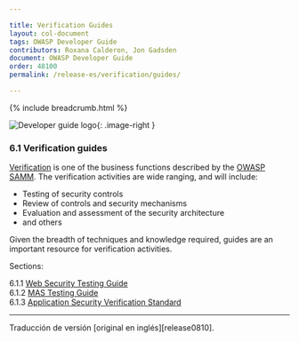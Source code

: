 ```yaml
---

title: Verification Guides
layout: col-document
tags: OWASP Developer Guide
contributors: Roxana Calderon, Jon Gadsden
document: OWASP Developer Guide
order: 48100
permalink: /release-es/verification/guides/

---
```


{% include breadcrumb.html %}

<style type="text/css">
.image-right {
  height: 180px;
  display: block;
  margin-left: auto;
  margin-right: auto;
  float: right;
}
</style>

![Developer guide logo](../../../assets/images/dg_logo_bbd.png "OWASP Developer Guide"){: .image-right }

### 6.1 Verification guides

[Verification][sammv] is one of the business functions described by the [OWASP SAMM][samm].
The verification activities are wide ranging, and will include:

* Testing of security controls
* Review of controls and security mechanisms
* Evaluation and assessment of the security architecture
* and others

Given the breadth of techniques and knowledge required, guides are an important resource for verification activities.

Sections:

6.1.1 [Web Security Testing Guide](01-wstg.md)  
6.1.2 [MAS Testing Guide](02-mastg.md)  
6.1.3 [Application Security Verification Standard](03-asvs.md)  

----

Traducción de versión [original en inglés][release0810].

[edit0810]: https://github.com/OWASP/www-project-developer-guide/blob/main/release/08-verification/01-guides/toc.md

[samm]: https://owaspsamm.org/about/
[sammv]: https://owaspsamm.org/model/verification/
